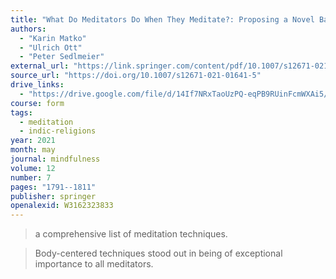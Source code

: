 ```yaml
---
title: "What Do Meditators Do When They Meditate?: Proposing a Novel Basis for Future Meditation Research"
authors:
  - "Karin Matko"
  - "Ulrich Ott"
  - "Peter Sedlmeier"
external_url: "https://link.springer.com/content/pdf/10.1007/s12671-021-01641-5.pdf"
source_url: "https://doi.org/10.1007/s12671-021-01641-5"
drive_links:
  - "https://drive.google.com/file/d/14If7NRxTaoUzPQ-eqPB9RUinFcmWXAi5/view?usp=drivesdk"
course: form
tags:
  - meditation
  - indic-religions
year: 2021
month: may
journal: mindfulness
volume: 12
number: 7
pages: "1791--1811"
publisher: springer
openalexid: W3162323833
---
```


> a comprehensive list of meditation techniques.

> Body-centered techniques stood out in being of exceptional importance to all meditators.
